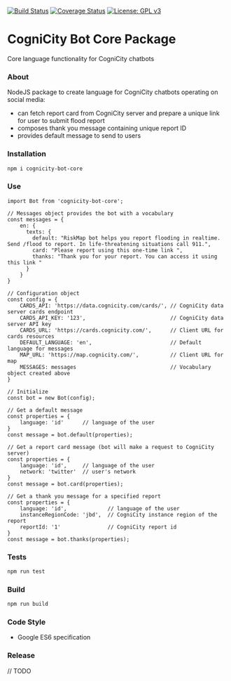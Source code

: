 [![Build Status](https://travis-ci.org/urbanriskmap/cognicity-bot-core.svg?branch=master)](https://travis-ci.org/urbanriskmap/cognicity-bot-core) [![Coverage Status](https://coveralls.io/repos/github/urbanriskmap/cognicity-bot-core/badge.svg?branch=master)](https://coveralls.io/github/urbanriskmap/cognicity-bot-core?branch=master) [![License: GPL v3](https://img.shields.io/badge/License-GPL%20v3-blue.svg)](http://www.gnu.org/licenses/gpl-3.0) 

# CogniCity Bot Core Package
Core language functionality for CogniCity chatbots

### About
NodeJS package to create language for CogniCity chatbots operating on social media:
- can fetch report card from CogniCity server and prepare a unique link for user to submit flood report
- composes thank you message containing unique report ID
- provides default message to send to users

### Installation

```sh
npm i cognicity-bot-core
```

### Use

```
import Bot from 'cognicity-bot-core';

// Messages object provides the bot with a vocabulary
const messages = {
    en: {
      texts: {
        default: "RiskMap bot helps you report flooding in realtime. Send /flood to report. In life-threatening situations call 911.",
        card: "Please report using this one-time link ",
        thanks: "Thank you for your report. You can access it using this link "
      }
    }
}

// Configuration object
const config = {
    CARDS_API: 'https://data.cognicity.com/cards/', // CogniCity data server cards endpoint
    CARDS_API_KEY: '123',                           // CogniCity data server API key
    CARDS_URL: 'https://cards.cognicity.com/',      // Client URL for cards resources
    DEFAULT_LANGUAGE: 'en',                         // Default language for messages
    MAP_URL: 'https://map.cognicity.com/',          // Client URL for map
    MESSAGES: messages                              // Vocabulary object created above
}

// Initialize
const bot = new Bot(config);

// Get a default message
const properties = {
    language: 'id'      // language of the user
}
const message = bot.default(properties);

// Get a report card message (bot will make a request to CogniCity server)
const properties = {
    language: 'id',     // language of the user
    network: 'twitter'  // user's network 
}
const message = bot.card(properties);

// Get a thank you message for a specified report
const properties = {
    language: 'id',             // language of the user
    instanceRegionCode: 'jbd',  // CogniCity instance region of the report
    reportId: '1'               // CogniCity report id
}
const message = bot.thanks(properties);
```

### Tests

```sh
npm run test
```

### Build

```sh
npm run build
```

### Code Style
- Google ES6 specification

### Release
// TODO

